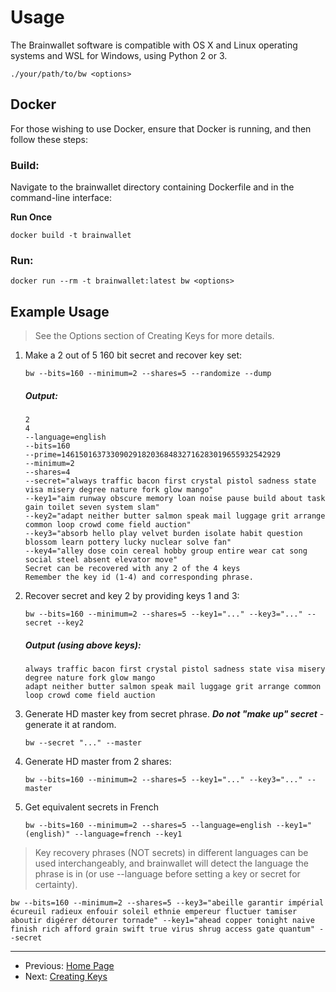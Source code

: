# Usage

The Brainwallet software is compatible with OS X and Linux operating systems and WSL for Windows, using Python 2 or 3.

`./your/path/to/bw <options>`

## Docker

For those wishing to use Docker, ensure that Docker is running, and then follow these steps:

### Build:

Navigate to the brainwallet directory containing Dockerfile and in the command-line interface:

**Run Once**
```
docker build -t brainwallet
```

### Run:

```
docker run --rm -t brainwallet:latest bw <options>
```

## Example Usage

> See the Options section of Creating Keys for more details.

<a name="one"></a>

1. Make a 2 out of 5 160 bit secret and recover key set:

    `bw --bits=160 --minimum=2 --shares=5 --randomize --dump`

    ##### Output:

    ```
    2
    4
    --language=english
    --bits=160
    --prime=1461501637330902918203684832716283019655932542929
    --minimum=2
    --shares=4
    --secret="always traffic bacon first crystal pistol sadness state visa misery degree nature fork glow mango"
    --key1="aim runway obscure memory loan noise pause build about task gain toilet seven system slam"
    --key2="adapt neither butter salmon speak mail luggage grit arrange common loop crowd come field auction"
    --key3="absorb hello play velvet burden isolate habit question blossom learn pottery lucky nuclear solve fan"
    --key4="alley dose coin cereal hobby group entire wear cat song social steel absent elevator move"
    Secret can be recovered with any 2 of the 4 keys
    Remember the key id (1-4) and corresponding phrase.
    ```

<a name="two"></a>

2. Recover secret and key 2 by providing keys 1 and 3:

    `bw --bits=160 --minimum=2 --shares=5 --key1="..." --key3="..." --secret --key2`

    ##### Output (using above keys):
    ```
    always traffic bacon first crystal pistol sadness state visa misery degree nature fork glow mango
    adapt neither butter salmon speak mail luggage grit arrange common loop crowd come field auction
    ```

3. Generate HD master key from secret phrase.  ***Do not "make up" secret*** - generate it at random.

    `bw --secret "..." --master`

4. Generate HD master from 2 shares:

    `bw --bits=160 --minimum=2 --shares=5 --key1="..." --key3="..." --master`

5. Get equivalent secrets in French

    `bw --bits=160 --minimum=2 --shares=5 --language=english --key1="(english)" --language=french --key1`

> Key recovery phrases (NOT secrets) in different languages can be used interchangeably, and brainwallet will detect the language the phrase is in (or use --language before setting a key or secret for certainty).

```
bw --bits=160 --minimum=2 --shares=5 --key3="abeille garantir impérial écureuil radieux enfouir soleil ethnie empereur fluctuer tamiser aboutir digérer détourer tornade" --key1="ahead copper tonight naive finish rich afford grain swift true virus shrug access gate quantum" --secret
```

---

+ Previous: [Home Page](README.md "Home Page")
+ Next: [Creating Keys](createOverview.md "Creating Keys")
